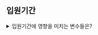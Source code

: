 ## 입원기간


<details>


<summary> 입원기간에 영향을 미치는 변수들은? </summary>

1. 목표

'입원기간'이라는 목표변수에 영향을 미치는 설명변수들을 찾는 것.
최소 10개 이상의 설명변수를 찾아야 함.
2. 작업 절차

두 명의 사람이 협력하여 작업.
먼저, '입원기간'에 영향을 미칠 것으로 예상되는 설명변수의 목록을 선정하여 회의.
후보로 선정된 설명변수들을 두 그룹으로 나눠서 5:5 비율로 나누어 검증.
각 그룹은 해당 변수가 입원기간에 영향을 주는지 확인하기 위해 EDA와 CDA (다변수 검증) 수행.
P-값을 통해 입원기간에 영향을 주는 변수들을 최종 선택함.
최종적으로 선택된 변수들을 바탕으로 분석 내용을 정리.

3. 과제

주어진 변수들을 그대로 사용하는 것이 아니라, 필요에 따라 변경해야 함.
예를 들어, 신장과 체중을 활용하여 BMI를 생성하는 것과 같은 변형이 필요할 수 있음.
이렇게 생성된 변수들은 실제 상황을 고려하여 설계되어야 함.
예를 들어, 암 발병 여부나 당뇨 여부와 같은 변수가 입원기간에 영향을 미칠 수 있으므로 이를 고려해야 함.
변수 간의 연관성이나 영향을 주는 정도를 고려하여 최종 변수를 선택하고 검증해야 함.
4. 예시

'입원기간'을 범주형으로 변환하여 다양한 범주를 생성하여 분석에 활용 가능.
변수 간의 관계를 고려하여 BMI와 같은 대체 변수를 생성하여 사용할 수 있음.


<details>

<summary> DDA </summary>

<details>

<summary> MJ </summary>


### quest (DDA) 
- 목표변수: 입원기간
- 하단의 주어진 변수들을 사용해서 목적변수(입원기간)를 예측하고, 각 변수의 기여도 및 차이를 분석하려 함. 
- 데이터타입
    1. 연속형
    2. 범주형 :'입원기간','성별','우울증여부','종양진행여부','재발여부','척추전방위증','수술실패여부','흡연여부'

- 설명변수
    - 신장과 체중 : 환자의 생체 특성을 나타내는 변수이며, 입원기간에 영향을 미칠 가능성이 있다고 봄 
    - 연령과 성별 :  환자의 나이와 성별은 건강 상태 및 치료에 영향을 줄 수 있는 중요한 변수임
    - Large Lymphocyte: 혈액 내의 특정 세포 유형을 나타내는 변수로, 면역 상태 등에 영향을 줄 수 있음
    - 우울증여부, 종양진행여부, 재발여부 : 환자의 건강 상태 및 진단 정보를 나타내는 변수임
    - 디스크단면적과 디스크위치: 환자의 척추 건강과 관련된 변수로 입원기간에 영향을 줄 수 있음 
    - 척추이동척도와 척추전방위증: 척추의 이동과 관련된 변수로 선택에 포함 
    - 수술시간, 수술실패여부, 수술기법 : 환자의 수술 관련 변수
    - 흡연여부 : 환자의 생활 습관을 나타내는 변수 
    - Instability : 척추의 불안정성을 나타내는 변수
    - 혈액형 : 혈액 그룹은 환자의 생체 특성을 나타내는 변수   이걸 임  
    
    - 나머지는 EDA에서 분석할 예정 



</details>


<details>

<summary> SA </summary>


| 변수 | 설명 | 유형 |
| :--: | :--: | :--: |
| 입원기간 | 소요된 입원일 수 | 연속 |
| 연령 | 나이가 많을수록 입원기간이 길어질 것으로 예상 | 연속 |
| Large Lymphocyte | 감염 여부로 인해 정상수보다 높은 경우 입원기간이 길어질 것으로 예상 | 연속 |
| 종양진행여부 | 종양진행정도에 따라 입원기간이 달라질 것으로 예상 | 범주 |
| 디스크 단면적 | 디스크 크기에 따라 수술 시간이 길어져서 입원기간에 영향을 미칠 것으로 예상 | 연속 |
| 척추이동척도 | 척추 이동 정도에 따라 디스크 정도가 다를 것으로 예상, 이는 입원기간에 영향을 미칠 것으로 예상 | 범주 |
| 수술시간 | 수술 시간이 길수록 입원기간이 길어질 것으로 예상 | 연속 |
| 수술기법 | 수술 기법별로 회복력이 다를 것으로 예상 | 범주 |
| Instability | 척추 안정성이 불안한 경우 입원기간에 영향을 미칠 것으로 예상 | 범주 |
| 혈액형 | 입원기간에 영향을 미치지 않을 것으로 예상 | 범주 |
| 신장, 체중,  | BMI로 측정 예정 | 연속?범주? |
+ 성별, 우울증여부, 종양진행여부, 재발여부, 디스크위치, 척추전방위증, 수술실패여부, 흡연여부 



</details>


</details>

<details>

<summary> EDA </summary>


<details>

<summary> MJ </summary>


</details>

<details>

<summary> SA </summary>


</details>



</details>


</details>